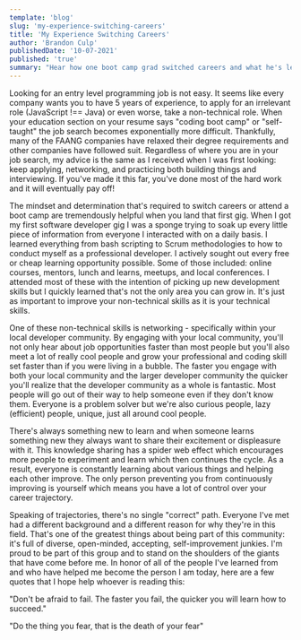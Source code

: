 ```yaml
---
template: 'blog'
slug: 'my-experience-switching-careers'
title: 'My Experience Switching Careers'
author: 'Brandon Culp'
publishedDate: '10-07-2021'
published: 'true'
summary: "Hear how one boot camp grad switched careers and what he's learned along the way."
---
```


Looking for an entry level programming job is not easy. It seems like every company wants you to have 5 years of experience, to apply for an irrelevant role (JavaScript !== Java) or even worse, take a non-technical role. When your education section on your resume says "coding boot camp" or "self-taught" the job search becomes exponentially more difficult. Thankfully, many of the FAANG companies have relaxed their degree requirements and other companies have followed suit. Regardless of where you are in your job search, my advice is the same as I received when I was first looking: keep applying, networking, and practicing both building things and interviewing. If you've made it this far, you've done most of the hard work and it will eventually pay off!

The mindset and determination that's required to switch careers or attend a boot camp are tremendously helpful when you land that first gig. When I got my first software developer gig I was a sponge trying to soak up every little piece of information from everyone I interacted with on a daily basis. I learned everything from bash scripting to Scrum methodologies to how to conduct myself as a professional developer. I actively sought out every free or cheap learning opportunity possible. Some of those included: online courses, mentors, lunch and learns, meetups, and local conferences. I attended most of these with the intention of picking up new development skills but I quickly learned that's not the only area you can grow in. It's just as important to improve your non-technical skills as it is your technical skills. 

One of these non-technical skills is networking - specifically within your local developer community. By engaging with your local community, you'll not only hear about job opportunities faster than most people but you'll also meet a lot of really cool people and grow your professional and coding skill set faster than if you were living in a bubble. The faster you engage with both your local community and the larger developer community the quicker you'll realize that the developer community as a whole is fantastic. Most people will go out of their way to help someone even if they don't know them. Everyone is a problem solver but we're also curious people, lazy (efficient) people, unique, just all around cool people. 

There's always something new to learn and when someone learns something new they always want to share their excitement or displeasure with it. This knowledge sharing has a spider web effect which encourages more people to experiment and learn which then continues the cycle. As a result, everyone is constantly learning about various things and helping each other improve. The only person preventing you from continuously improving is yourself which means you have a lot of control over your career trajectory.

Speaking of trajectories, there's no single "correct" path. Everyone I've met had a different background and a different reason for why they're in this field. That's one of the greatest things about being part of this community: it's full of diverse, open-minded, accepting, self-improvement junkies. I'm proud to be part of this group and to stand on the shoulders of the giants that have come before me. In honor of all of the people I've learned from and who have helped me become the person I am today, here are a few quotes that I hope help whoever is reading this:

"Don't be afraid to fail. The faster you fail, the quicker you will learn how to succeed."

"Do the thing you fear, that is the death of your fear"
